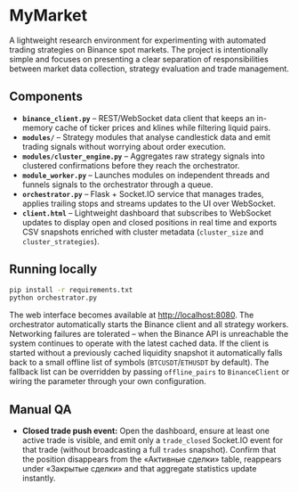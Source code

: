# MyMarket

A lightweight research environment for experimenting with automated trading
strategies on Binance spot markets.  The project is intentionally simple and
focuses on presenting a clear separation of responsibilities between market data
collection, strategy evaluation and trade management.

## Components

- **`binance_client.py`** – REST/WebSocket data client that keeps an in-memory
  cache of ticker prices and klines while filtering liquid pairs.
- **`modules/`** – Strategy modules that analyse candlestick data and emit
  trading signals without worrying about order execution.
- **`modules/cluster_engine.py`** – Aggregates raw strategy signals into
  clustered confirmations before they reach the orchestrator.
- **`module_worker.py`** – Launches modules on independent threads and funnels
  signals to the orchestrator through a queue.
- **`orchestrator.py`** – Flask + Socket.IO service that manages trades,
  applies trailing stops and streams updates to the UI over WebSocket.
- **`client.html`** – Lightweight dashboard that subscribes to WebSocket
  updates to display open and closed positions in real time and exports CSV
  snapshots enriched with cluster metadata (`cluster_size` and
  `cluster_strategies`).

## Running locally

```bash
pip install -r requirements.txt
python orchestrator.py
```

The web interface becomes available at <http://localhost:8080>.  The
orchestrator automatically starts the Binance client and all strategy workers.
Networking failures are tolerated – when the Binance API is unreachable the
system continues to operate with the latest cached data.  If the client is
started without a previously cached liquidity snapshot it automatically falls
back to a small offline list of symbols (``BTCUSDT``/``ETHUSDT`` by default).
The fallback list can be overridden by passing ``offline_pairs`` to
``BinanceClient`` or wiring the parameter through your own configuration.

## Manual QA

- **Closed trade push event:** Open the dashboard, ensure at least one active
  trade is visible, and emit only a ``trade_closed`` Socket.IO event for that
  trade (without broadcasting a full ``trades`` snapshot). Confirm that the
  position disappears from the «Активные сделки» table, reappears under
  «Закрытые сделки» and that aggregate statistics update instantly.

